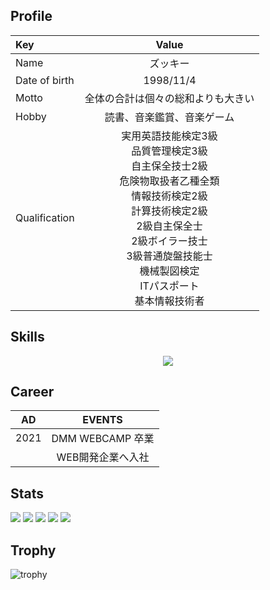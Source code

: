 ## Profile

| Key | Value |
| :--- | :---: |
| Name | ズッキー |
| Date of birth | 1998/11/4 |
| Motto | 全体の合計は個々の総和よりも大きい |
| Hobby | 読書、音楽鑑賞、音楽ゲーム|
| Qualification | 実用英語技能検定3級<br>品質管理検定3級<br>自主保全技士2級<br>危険物取扱者乙種全類<br>情報技術検定2級<br>計算技術検定2級<br>2級自主保全士<br>2級ボイラー技士<br>3級普通旋盤技能士<br>機械製図検定<br>ITパスポート<br>基本情報技術者 |

## Skills

<p align="center">
  <a href="https://skillicons.dev">
    <img src="https://skillicons.dev/icons?i=git,html,css,js,docker,vim,ubuntu,scss,typescript,aws,babel,bash,bitbucket,bootstrap,discord,django,github,gmail,go,graphql,java,jenkins,jquery,laravel,linux,mysql,nextjs,nginx,notion,npm,php,postman,py,rails,ruby,sqlite,vercel,vite,vue,windows,wordpress" />
  </a>
</p>

## Career

| AD | EVENTS |
| :--: | :--: |
| 2021 | DMM WEBCAMP 卒業 |
|  | WEB開発企業へ入社 |

## Stats
![](http://github-profile-summary-cards.vercel.app/api/cards/profile-details?username=kanbaru-github&theme=gruvbox)
![](http://github-profile-summary-cards.vercel.app/api/cards/repos-per-language?username=kanbaru-github&theme=gruvbox)
![](http://github-profile-summary-cards.vercel.app/api/cards/most-commit-language?username=kanbaru-github&theme=gruvbox)
![](http://github-profile-summary-cards.vercel.app/api/cards/stats?username=kanbaru-github&theme=gruvbox)
![](http://github-profile-summary-cards.vercel.app/api/cards/productive-time?username=kanbaru-github&theme=gruvbox&utcOffset=9)

## Trophy
![trophy](https://github-profile-trophy.vercel.app/?username=kanbaru-github&theme=gruvbox)

